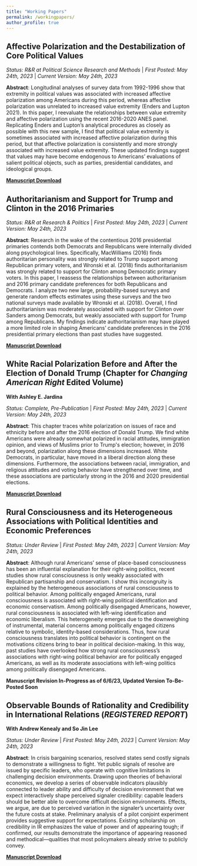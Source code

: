 ```yaml
---
title: "Working Papers"
permalink: /workingpapers/
author_profile: true
---
```

## Affective Polarization and the Destabilization of Core Political Values

*Status: R&R at Political Science Research and Methods*  |  *First Posted: May 24th, 2023*  |  *Current Version: May 24th, 2023*

**Abstract**: Longitudinal analyses of survey data from 1992-1996 show that extremity in political values was associated with increased affective polarization among Americans during this period, whereas affective polarization was unrelated to increased value extremity (Enders and Lupton 2021). In this paper, I reevaluate the relationships between value extremity and affective polarization using the recent 2016-2020 ANES panel. Replicating Enders and Lupton’s analytical procedures as closely as possible with this new sample, I find that political value extremity is sometimes associated with increased affective polarization during this period, but that affective polarization is consistently and more strongly associated with increased value extremity. These updated findings suggest that values may have become endogenous to Americans’ evaluations of salient political objects, such as parties, presidential candidates, and ideological groups.

[**Manuscript Download**](https://trentoll.github.io/files/psrm_values_05.24.23.pdf)

## Authoritarianism and Support for Trump and Clinton in the 2016 Primaries

*Status: R&R at Research & Politics*  |  *First Posted: May 24th, 2023*  |  *Current Version: May 24th, 2023*

**Abstract**: Research in the wake of the contentious 2016 presidential primaries contends both Democrats and Republicans were internally divided along psychological lines. Specifically, MacWilliams (2016) finds authoritarian personality was strongly related to Trump support among Republican primary voters, and Wronski et al. (2018) finds authoritarianism was strongly related to support for Clinton among Democratic primary voters. In this paper, I reassess the relationships between authoritarianism and 2016 primary candidate preferences for both Republicans and Democrats. I analyze two new large, probability-based surveys and generate random effects estimates using these surveys and the two national surveys made available by Wronski et al. (2018). Overall, I find authoritarianism was moderately associated with support for Clinton over Sanders among Democrats, but weakly associated with support for Trump among Republicans. My findings indicate authoritarianism may have played a more limited role in shaping Americans’ candidate preferences in the 2016 presidential primary elections than past studies have suggested.

[**Manuscript Download**](https://trentoll.github.io/files/auth_2016primaries_05.24.23.pdf)

## White Racial Polarization Before and After the Election of Donald Trump (Chapter for *Changing American Right* Edited Volume)
**With Ashley E. Jardina**

*Status: Complete, Pre-Publication*  |  *First Posted: May 24th, 2023*  |  *Current Version: May 24th, 2023*

**Abstract**: This chapter traces white polarization on issues of race and ethnicity before and after the 2016 election of Donald Trump. We find white Americans were already somewhat polarized in racial attitudes, immigration opinion, and views of Muslims prior to Trump's election; however, in 2016 and beyond, polarization along these dimensions increased. White Democrats, in particular, have moved in a liberal direction along these dimensions. Furthermore, the associations between racial, immigration, and religious attitudes and voting behavior have strengthened over time, and these associations are particularly strong in the 2016 and 2020 presidential elections. 

[**Manuscript Download**](https://trentoll.github.io/files/racepol_chapter_05.24.23.pdf)

## Rural Consciousness and its Heterogeneous Associations with Political Identities and Economic Preferences

*Status: Under Review*  |  *First Posted: May 24th, 2023*  |  *Current Version: May 24th, 2023*

**Abstract**: Although rural Americans’ sense of place-based consciousness has been an influential explanation for their right-wing politics, recent studies show rural consciousness is only weakly associated with Republican partisanship and conservatism. I show this incongruity is explained by the heterogeneous associations of rural consciousness to political behavior. Among politically engaged Americans, rural consciousness is associated with right-wing political identification and economic conservatism. Among politically disengaged Americans, however, rural consciousness is associated with left-wing identification and economic liberalism. This heterogeneity emerges due to the downweighing of instrumental, material concerns among politically engaged citizens relative to symbolic, identity-based considerations. Thus, how rural consciousness translates into political behavior is contingent on the motivations citizens bring to bear in political decision-making. In this way, past studies have overlooked how strong rural consciousness’s associations with right-wing political behavior are for politically engaged Americans, as well as its moderate associations with left-wing politics among politically disengaged Americans. 

**Manuscript Revision In-Progress as of 6/6/23, Updated Version To-Be-Posted Soon**

## Observable Bounds of Rationality and Credibility in International Relations (*REGISTERED REPORT*)
**With Andrew Kenealy and So Jin Lee**

*Status: Under Review*  |  *First Posted: May 24th, 2023*  |  *Current Version: May 24th, 2023*

**Abstract**: In crisis bargaining scenarios, resolved states send costly signals to demonstrate a willingness to fight. Yet public signals of resolve are issued by specific leaders, who operate with cognitive limitations in challenging decision environments. Drawing upon theories of behavioral economics, we develop a series of observable indicators plausibly connected to leader ability and difficulty of decision environment that we expect interactively shape perceived signaler
credibility: capable leaders should be better able to overcome difficult decision environments. Effects, we argue, are due to perceived variation in the signaler’s uncertainty over the future costs at stake. Preliminary analysis of a pilot conjoint experiment provides suggestive support for expectations. Existing scholarship on credibility in IR emphasizes the value of power and of appearing tough; if confirmed, our results demonstrate the importance of appearing reasoned and methodical—qualities that most policymakers already strive to publicly convey.

[**Manuscript Download**](https://trentoll.github.io/files/signaling_rr_05.24.23.pdf)
